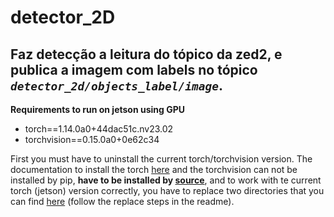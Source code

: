 # detector_2D

## Faz detecção a leitura do tópico da zed2, e publica a imagem com labels no tópico <i>```detector_2d/objects_label/image```</i>.

**Requirements to run on jetson using GPU**
- torch==1.14.0a0+44dac51c.nv23.02
- torchvision==0.15.0a0+0e62c34

First you must have to uninstall the current torch/torchvision version. The documentation to install the torch [here](https://docs.nvidia.com/deeplearning/frameworks/install-pytorch-jetson-platform/index.html) and the torchvision can not be installed by pip, **have to be installed by [source](https://github.com/pytorch/vision)**, and to work with te current torch (jetson) version correctly, you have to replace two directories that you can find [here](https://github.com/cauansousa/torchvision-to-jetson) (follow the replace steps in the readme).
